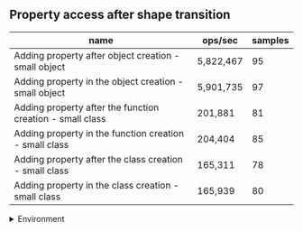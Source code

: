 ## Property access after shape transition

|name|ops/sec|samples|
|-|-|-|
|Adding property after object creation - small object|5,822,467|95|
|Adding property in the object creation - small object|5,901,735|97|
|Adding property after the function creation - small class|201,881|81|
|Adding property in the function creation - small class|204,404|85|
|Adding property after the class creation - small class|165,311|78|
|Adding property in the class creation - small class|165,939|80|


<details>
<summary>Environment</summary>

* __Machine:__ linux x64 | 2 vCPUs | 6.8GB Mem
* __Run:__ Tue Oct 24 2023 17:14:35 GMT+0000 (Coordinated Universal Time)
</details>

<!--
{"environment":{"platform":"linux","arch":"x64","cpus":2,"totalMemory":6.7597503662109375},"benchmarks":[{"name":"Adding property after object creation - small object","opsSec":5822466.851694605,"samples":7},{"name":"Adding property in the object creation - small object","opsSec":5901734.70840849,"samples":7},{"name":"Adding property after the function creation - small class","opsSec":201880.76834642026,"samples":3},{"name":"Adding property in the function creation - small class","opsSec":204403.54987190542,"samples":3},{"name":"Adding property after the class creation - small class","opsSec":165311.18189505636,"samples":3},{"name":"Adding property in the class creation - small class","opsSec":165939.36172895908,"samples":3}]}-->
